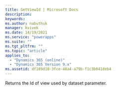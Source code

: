 ```yaml
---
title: GetViewId | Microsoft Docs
description:
keywords:
ms.author: nabuthuk
manager: kvivek
ms.date: 14/19/2021
ms.service: "powerapps"
ms.suite: ""
ms.tgt_pltfrm: ""
ms.topic: "article"
applies_to:
  - "Dynamics 365 (online)"
  - "Dynamics 365 Version 9.x"
ms.assetid: df189d10-3fce-48a4-a79b-f1c3b041deb4
---
```


Returns the Id of view used by dataset parameter.
